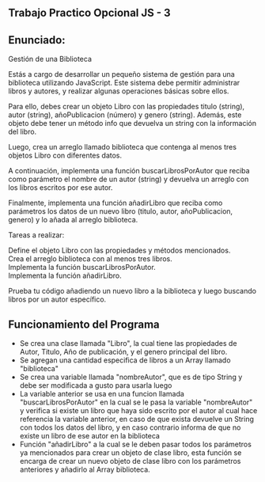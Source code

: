 ## Trabajo Practico Opcional JS - 3

## Enunciado:
Gestión de una Biblioteca  
  
Estás a cargo de desarrollar un pequeño sistema de gestión para una biblioteca utilizando JavaScript. Este sistema debe permitir administrar libros y autores, y realizar algunas operaciones básicas sobre ellos.  
  
Para ello, debes crear un objeto Libro con las propiedades titulo (string), autor (string), añoPublicacion (número) y genero (string). Además, este objeto debe tener un método info que devuelva un string con la información del libro.  
  
  
Luego, crea un arreglo llamado biblioteca que contenga al menos tres objetos Libro con diferentes datos.  
  
A continuación, implementa una función buscarLibrosPorAutor que reciba como parámetro el nombre de un autor (string) y devuelva un arreglo con los libros escritos por ese autor.  
  
Finalmente, implementa una función añadirLibro que reciba como parámetros los datos de un nuevo libro (titulo, autor, añoPublicacion, genero) y lo añada al arreglo biblioteca.  
  
Tareas a realizar:  
  
Define el objeto Libro con las propiedades y métodos mencionados.  
Crea el arreglo biblioteca con al menos tres libros.  
Implementa la función buscarLibrosPorAutor.  
Implementa la función añadirLibro.  

Prueba tu código añadiendo un nuevo libro a la biblioteca y luego buscando libros por un autor específico.

## Funcionamiento del Programa

 - Se crea una clase llamada "Libro", la cual tiene las propiedades de Autor, Titulo, Año de publicación, y el genero principal del libro.
 - Se agregan una cantidad especifica de libros a un Array llamado "biblioteca"
 - Se crea una variable llamada "nombreAutor", que es de tipo String y debe ser modificada a gusto para usarla luego
 - La variable anterior se usa en una funcion llamada "buscarLibrosPorAutor" en la cual se le pasa la variable "nombreAutor" y verifica si existe un libro que haya sido escrito por el autor al cual hace referencia la variable anterior, en caso de que exista devuelve un String con todos los datos del libro, y en caso contrario informa de que no existe un libro de ese autor en la biblioteca
 - Función "añadirLibro" a la cual se le deben pasar todos los parámetros ya mencionados para crear un objeto de clase libro, esta función se encarga de crear un nuevo objeto de clase libro con los parámetros anteriores y añadirlo al Array biblioteca.
 
